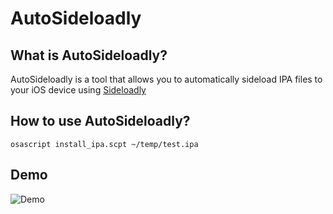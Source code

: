 # AutoSideloadly

## What is AutoSideloadly?
AutoSideloadly is a tool that allows you to automatically sideload IPA files to your iOS device using [Sideloadly](https://sideloadly.io/)

## How to use AutoSideloadly?
```shell
osascript install_ipa.scpt ~/temp/test.ipa
```

## Demo
![Demo](demo.gif)
